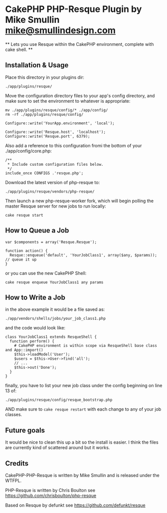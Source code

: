 CakePHP PHP-Resque Plugin by Mike Smullin <mike@smullindesign.com>
============

** Lets you use Resque within the CakePHP environment, complete with cake shell. **

Installation & Usage
------------

Place this directory in your plugins dir:

    ./app/plugins/resque/

Move the configuration directory files to your app's config directory,
and make sure to set the environment to whatever is appropriate:

    mv ./app/plugins/resque/config/* ./app/config/
    rm -rf ./app/plugins/resque/config/

    Configure::write('YourApp.environment', 'local');

    Configure::write('Resque.host', 'localhost');
    Configure::write('Resque.port', 6379);

Also add a reference to this configuration fromi the bottom of your ./app/config/core.php:

    /**
     * Include custom configuration files below.
     */
    include_once CONFIGS .'resque.php';

Download the latest version of php-resque to:

    ./app/plugins/resque/vendors/php-resque/

Then launch a new php-resque-worker fork, which will begin polling the master
Resque server for new jobs to run locally:

    cake resque start

How to Queue a Job
------------

    var $components = array('Resque.Resque');

    function action() {
      Resque::enqueue('default', 'YourJobClass1', array($any, $params)); // queue it up
    }

or you can use the new CakePHP Shell:

    cake resque enqueue YourJobClass1 any params

How to Write a Job
------------

in the above example it would be a file saved as:

    ./app/vendors/shells/jobs/your_job_class1.php

and the code would look like:

    class YourJobClass1 extends ResqueShell {
      function perform() {
        # CakePHP environment is within scope via ResqueShell base class and App::import()
        $this->loadModel('User');
        $users = $this->User->find('all');
        // ...
        $this->out('Done');
      }
    }

finally, you have to list your new job class under the config beginning on line 13 of:

    ./app/plugins/resque/config/resque_bootstrap.php

AND make sure to `cake resque restart` with each change to any of your job classes.

Future goals
------------

It would be nice to clean this up a bit so the install is easier. I think the
files are currently kind of scattered around but it works.

Credits
------------

CakePHP-PHP-Resque is written by Mike Smullin and is released under the WTFPL.

PHP-Resque is written by Chris Boulton see https://github.com/chrisboulton/php-resque

Based on Resque by defunkt see https://github.com/defunkt/resque
